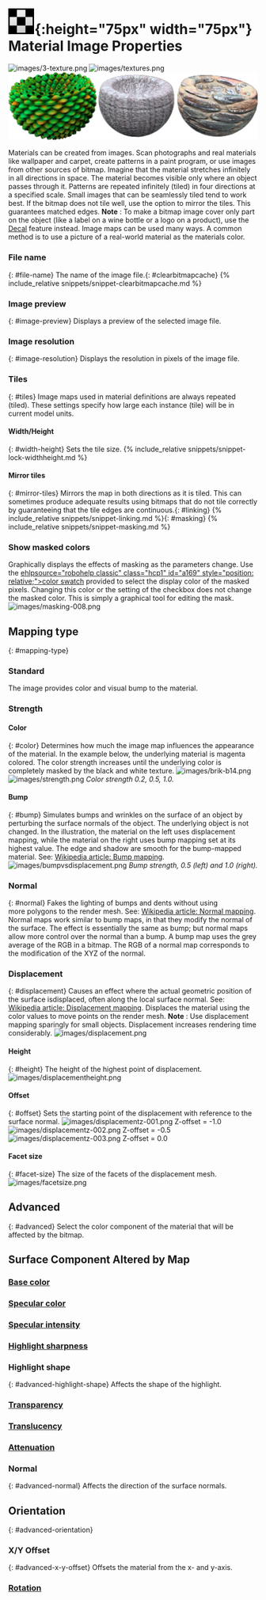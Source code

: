 ---
---


# ![images/images.svg](images/images.svg){:height="75px" width="75px"} Material Image Properties

![images/3-texture.png](images/3-texture.png)
![images/textures.png](images/textures.png)
![images/solidcolors.png](images/textureset.png)

Materials can be created from images. Scan photographs and real materials like wallpaper and carpet, create patterns in a paint program, or use images from other sources of bitmap.
Imagine that the material stretches infinitely in all directions in space. The material becomes visible only where an object passes through it. Patterns are repeated infinitely (tiled) in four directions at a specified scale.
Small images that can be seamlessly tiled tend to work best. If the bitmap does not tile well, use the option to mirror the tiles. This guarantees matched edges.
 **Note** : To make a bitmap image cover only part on the object (like a label on a wine bottle or a logo on a product), use the [Decal](properties-decal.html) feature instead.
Image maps can be used many ways. A common method is to use a picture of a real-world material as the materials color.

### File name
{: #file-name}
The name of the image file.{: #clearbitmapcache}
{% include_relative snippets/snippet-clearbitmapcache.md %}
### Image preview
{: #image-preview}
Displays a preview of the selected image file.

### Image resolution
{: #image-resolution}
Displays the resolution in pixels of the image file.

### Tiles
{: #tiles}
Image maps used in material definitions are always repeated (tiled). These settings specify how large each instance (tile) will be in current model units.

#### Width/Height
{: #width-height}
Sets the tile size.
{% include_relative snippets/snippet-lock-widthheight.md %}
#### Mirror tiles
{: #mirror-tiles}
Mirrors the map in both directions as it is tiled. This can sometimes produce adequate results using bitmaps that do not tile correctly by guaranteeing that the tile edges are continuous.{: #linking}
{% include_relative snippets/snippet-linking.md %}{: #masking}
{% include_relative snippets/snippet-masking.md %}
### Show masked colors
Graphically displays the effects of masking as the parameters change. Use the [ehlpsource="robohelp classic" class="hcp1" id="a169" style="position: relative;">color swatch]() provided to select the display color of the masked pixels. Changing this color or the setting of the checkbox does not change the masked color. This is simply a graphical tool for editing the mask.
![images/masking-008.png](images/masking-008.png)

## Mapping type
{: #mapping-type}

### Standard
The image provides color and visual bump to the material.

### Strength

#### Color
{: #color}
Determines how much the image map influences the appearance of the material. In the example below, the underlying material is magenta colored. The color strength increases until the underlying color is completely masked by the black and white texture.
![images/brik-b14.png](images/brik-b14.png)![images/strength.png](images/strength.png) *Color strength 0.2, 0.5, 1.0.*

#### Bump
{: #bump}
Simulates bumps and wrinkles on the surface of an object by perturbing the&#160;surface normals&#160;of the object. The underlying object is not changed.&#160;In the illustration, the material on the left uses displacement mapping, while the material on the right uses bump mapping set at its highest value. The edge and shadow are smooth for the bump-mapped material. See: [Wikipedia article: Bump mapping](http://en.wikipedia.org/wiki/Bump_mapping).
![images/bumpvsdisplacement.png](images/bumpvsdisplacement.png) *Bump strength, 0.5 (left) and 1.0 (right).*

### Normal
{: #normal}
Fakes the lighting of bumps and dents without using more&#160;polygons to the render mesh. See: [Wikipedia article: Normal mapping](http://en.wikipedia.org/wiki/Normal_mapping).
Normal maps work similar to bump maps, in that they modify the normal of the surface. The effect is essentially the same as bump; but normal maps allow more control over the normal than a bump. A bump map uses the grey average of the RGB in a bitmap. The RGB of a normal map corresponds to the modification of the XYZ of the normal.

### Displacement
{: #displacement}
Causes an effect where the actual geometric position of the surface isdisplaced, often along the&#160;local&#160;surface normal. See: [Wikipedia article: Displacement mapping](http://en.wikipedia.org/wiki/Displacement_mapping).
Displaces the material using the color values to move points on the render mesh.
 **Note** : Use displacement mapping sparingly for small objects. Displacement increases rendering time considerably.
![images/displacement.png](images/displacement.png)

#### Height
{: #height}
The height of the highest point of displacement.
![images/displacementheight.png](images/displacementheight.png)

#### Offset
{: #offset}
Sets the starting point of the displacement with reference to the surface normal.
![images/displacementz-001.png](images/displacementz-001.png)
Z-offset = -1.0
![images/displacementz-002.png](images/displacementz-002.png)
Z-offset = -0.5
![images/displacementz-003.png](images/displacementz-003.png)
Z-offset = 0.0

#### Facet size
{: #facet-size}
The size of the facets of the displacement mesh.
![images/facetsize.png](images/facetsize.png)

## Advanced
{: #advanced}
Select the color component of the material that will be affected by the bitmap.

## Surface Component Altered by Map

###  [Base color](advanced-material-properties-main.html#color)

###  [Specular color](advanced-material-properties-main.html#highlight-color)

###  [Specular intensity](advanced-material-properties-main.html#intensity)

###  [Highlight sharpness](advanced-material-properties-main.html#sharpness)

### Highlight shape
{: #advanced-highlight-shape}
Affects the shape of the highlight.

###  [Transparency](advanced-material-properties-transparency.html)

###  [Translucency](advanced-material-properties-transparency.html#translucency)

###  [Attenuation](advanced-material-properties-transparency.html#attenuation)

### Normal
{: #advanced-normal}
Affects the direction of the surface normals.

## Orientation
{: #advanced-orientation}

### X/Y Offset
{: #advanced-x-y-offset}
Offsets the material from the x- and y-axis.

###  [Rotation](advanced-material-properties-textures.html#rotation)
